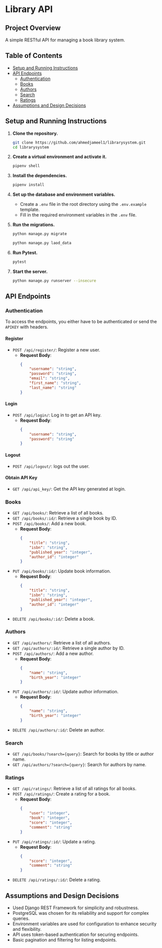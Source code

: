 # Library API

## Project Overview
A simple RESTful API for managing a book library system.

## Table of Contents
- [Setup and Running Instructions](#setup-and-running-instructions)
- [API Endpoints](#api-endpoints)
  - [Authentication](#authentication)
  - [Books](#books)
  - [Authors](#authors)
  - [Search](#search)
  - [Ratings](#ratings)
- [Assumptions and Design Decisions](#assumptions-and-design-decisions)

## Setup and Running Instructions

1. **Clone the repository.**

    ```bash
    git clone https://github.com/ahmedjameel1/librarysystem.git
    cd librarysystem
    ```

2. **Create a virtual environment and activate it.**

    ```bash
    pipenv shell
    ```

3. **Install the dependencies.**

    ```bash
    pipenv install
    ```

4. **Set up the database and environment variables.**
    - Create a `.env` file in the root directory using the `.env.example` template.
    - Fill in the required environment variables in the `.env` file.

5. **Run the migrations.**

    ```bash
    python manage.py migrate
    ```
    ```bash
    python manage.py laod_data
    ```

6. **Run Pytest.**

    ```bash
    pytest
    ```

7. **Start the server.**

    ```bash
    python manage.py runserver --insecure
    ```

## API Endpoints

### Authentication
To access the endpoints, you either have to be authenticated or send the `APIKEY` with headers.

#### Register
- `POST /api/register/`: Register a new user.
    - **Request Body**:
        ```json
        {
            "username": "string",
            "password": "string",
            "email": "string",
            "first_name": "string",
            "last_name": "string"
        }
        ```

#### Login
- `POST /api/login/`: Log in to get an API key.
    - **Request Body**:
        ```json
        {
            "username": "string",
            "password": "string"
        }
        ```
#### Logout
- `POST /api/logout/`: logs out the user.

#### Obtain API Key
- `GET /api/api_key/`: Get the API key generated at login.

### Books

- `GET /api/books/`: Retrieve a list of all books.
- `GET /api/books/:id/`: Retrieve a single book by ID.
- `POST /api/books/`: Add a new book.
    - **Request Body**:
        ```json
        {
            "title": "string",
            "isbn": "string",
            "published_year": "integer",
            "author_id": "integer"
        }
        ```
- `PUT /api/books/:id/`: Update book information.
    - **Request Body**:
        ```json
        {
            "title": "string",
            "isbn": "string",
            "published_year": "integer",
            "author_id": "integer"
        }
        ```
- `DELETE /api/books/:id/`: Delete a book.

### Authors

- `GET /api/authors/`: Retrieve a list of all authors.
- `GET /api/authors/:id/`: Retrieve a single author by ID.
- `POST /api/authors/`: Add a new author.
    - **Request Body**:
        ```json
        {
            "name": "string",
            "birth_year": "integer"
        }
        ```
- `PUT /api/authors/:id/`: Update author information.
    - **Request Body**:
        ```json
        {
            "name": "string",
            "birth_year": "integer"
        }
        ```
- `DELETE /api/authors/:id/`: Delete an author.

### Search

- `GET /api/books/?search={query}`: Search for books by title or author name.
- `GET /api/authors/?search={query}`: Search for authors by name.

### Ratings

- `GET /api/ratings/`: Retrieve a list of all ratings for all books.
- `POST /api/ratings/`: Create a rating for a book.
    - **Request Body**:
        ```json
        {
            "user": "integer",
            "book": "integer",
            "score": "integer",
            "comment": "string"
        }
        ```
- `PUT /api/ratings/:id/`: Update a rating.
    - **Request Body**:
        ```json
        {
            "score": "integer",
            "comment": "string"
        }
        ```
- `DELETE /api/ratings/:id/`: Delete a rating.

## Assumptions and Design Decisions

- Used Django REST Framework for simplicity and robustness.
- PostgreSQL was chosen for its reliability and support for complex queries.
- Environment variables are used for configuration to enhance security and flexibility.
- API uses token-based authentication for securing endpoints.
- Basic pagination and filtering for listing endpoints.
